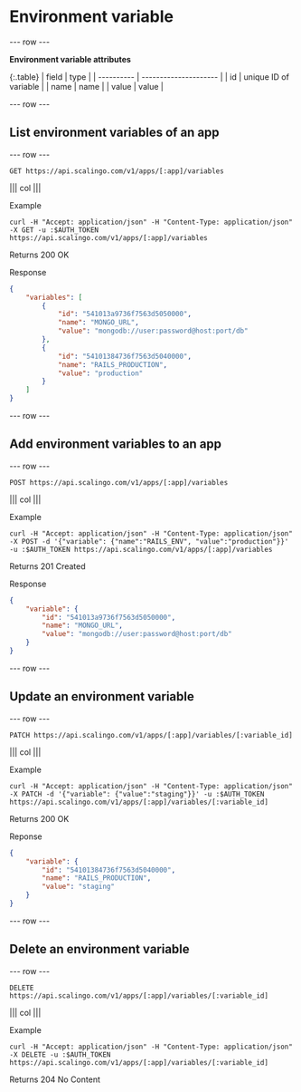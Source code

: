 # Environment variable

--- row ---

**Environment variable attributes**

{:.table}
| field      | type                  |
| ---------- | --------------------- |
| id         | unique ID of variable |
| name       | name                  |
| value      | value                  |

--- row ---

## List environment variables of an app

--- row ---

`GET https://api.scalingo.com/v1/apps/[:app]/variables`

||| col |||

Example

```shell
curl -H "Accept: application/json" -H "Content-Type: application/json" -X GET -u :$AUTH_TOKEN https://api.scalingo.com/v1/apps/[:app]/variables
```

Returns 200 OK

Response

```json
{
    "variables": [
        {
            "id": "541013a9736f7563d5050000",
            "name": "MONGO_URL",
            "value": "mongodb://user:password@host:port/db"
        },
        {
            "id": "54101384736f7563d5040000",
            "name": "RAILS_PRODUCTION",
            "value": "production"
        }
    ]
}
```

--- row ---

## Add environment variables to an app

--- row ---

`POST https://api.scalingo.com/v1/apps/[:app]/variables`

||| col |||

Example

```shell
curl -H "Accept: application/json" -H "Content-Type: application/json" -X POST -d '{"variable": {"name":"RAILS_ENV", "value":"production"}}' -u :$AUTH_TOKEN https://api.scalingo.com/v1/apps/[:app]/variables
```

Returns 201 Created

Response

```json
{
    "variable": {
        "id": "541013a9736f7563d5050000",
        "name": "MONGO_URL",
        "value": "mongodb://user:password@host:port/db"
    }
}
```

--- row ---

## Update an environment variable

--- row ---

`PATCH https://api.scalingo.com/v1/apps/[:app]/variables/[:variable_id]`

||| col |||

Example

```shell
curl -H "Accept: application/json" -H "Content-Type: application/json" -X PATCH -d '{"variable": {"value":"staging"}}' -u :$AUTH_TOKEN https://api.scalingo.com/v1/apps/[:app]/variables/[:variable_id]
```

Returns 200 OK

Reponse

```json
{
    "variable": {
        "id": "54101384736f7563d5040000",
        "name": "RAILS_PRODUCTION",
        "value": "staging"
    }
}
```

--- row ---

## Delete an environment variable

--- row ---

`DELETE https://api.scalingo.com/v1/apps/[:app]/variables/[:variable_id]`

||| col |||

Example

```shell
curl -H "Accept: application/json" -H "Content-Type: application/json" -X DELETE -u :$AUTH_TOKEN https://api.scalingo.com/v1/apps/[:app]/variables/[:variable_id]
```

Returns 204 No Content
